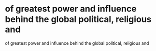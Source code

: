 # of greatest power and inﬂuence behind the global political, religious and

of greatest power and inﬂuence behind the global political, religious and